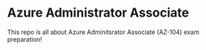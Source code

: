 # Azure Administrator Associate
This repo is all about Azure Adminitsrator Associate (AZ-104) exam preparation!
